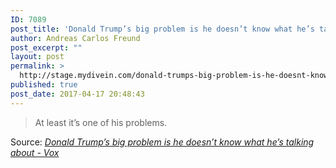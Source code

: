 ```yaml
---
ID: 7089
post_title: 'Donald Trump’s big problem is he doesn’t know what he’s talking about &#8211; Vox'
author: Andreas Carlos Freund
post_excerpt: ""
layout: post
permalink: >
  http://stage.mydivein.com/donald-trumps-big-problem-is-he-doesnt-know-what-hes-talking-about-vox/
published: true
post_date: 2017-04-17 20:48:43
---
```

<blockquote><a href="http://www.vox.com/policy-and-politics/2017/4/17/15304212/trump-ignorant"><img class="alignnone size-full" src="http://stage.mydivein.com/wp-content/uploads/2017/04/GettyImages-481219094.0__1_.0.0.jpg" alt="" /></a>At least it’s one of his problems.</blockquote>
Source: <em><a href="http://www.vox.com/policy-and-politics/2017/4/17/15304212/trump-ignorant">Donald Trump’s big problem is he doesn’t know what he’s talking about - Vox</a></em>